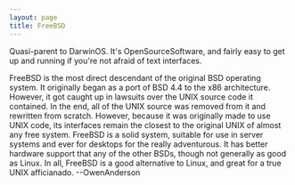 ```yaml
---
layout: page
title: FreeBSD
---
```




Quasi-parent to DarwinOS. It's OpenSourceSoftware, and fairly easy to get up and running if you're not afraid of text interfaces.

FreeBSD is the most direct descendant of the original BSD operating system.  It originally began as a port of BSD 4.4 to the x86 architecture.  However, it got caught up in lawsuits over the UNIX source code it contained.  In the end, all of the UNIX source was removed from it and rewritten from scratch.  However, because it was originally made to use UNIX code, its interfaces remain the closest to the original UNIX of almost any free system.  FreeBSD is a solid system, suitable for use in server systems and ever for desktops for the really adventurous.  It has better hardware support that any of the other BSDs, though not generally as good as Linux.  In all, FreeBSD is a good alternative to Linux, and great for a true UNIX afficianado. --OwenAnderson

